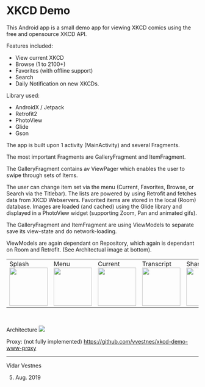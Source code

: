 XKCD Demo
================

This Android app is a small demo app for viewing XKCD comics using the free and opensource XKCD API.

Features included:
- View current XKCD
- Browse (1 to 2100+)
- Favorites (with offline support)
- Search
- Daily Notification on new XKCDs.


Library used:
- AndroidX / Jetpack
- Retrofit2
- PhotoView
- Glide
- Gson

The app is built upon 1 activity (MainActivity) and several Fragments.

The most important Fragments are GalleryFragment and ItemFragment.

The GalleryFragment contains av ViewPager which enables the user to swipe through sets of Items.

The user can change item set via the menu (Current, Favorites, Browse, or Search via the Titlebar). The
lists are powered by using Retrofit and fetches data from XKCD Webservers. Favorited items are stored in the local (Room)
database. Images are loaded (and cached) using the Glide library and displayed in a PhotoView widget (supporting Zoom, Pan and
animated gifs).

The GalleryFragment and ItemFragment are using ViewModels to separate save its view-state and do network-loading.

ViewModels are again dependant on Repository, which again is dependant on Room and Retrofit. (See Architectual image at bottom).





<table>
 <tr>
  <td>
   Splash<br/>
   <img src="https://user-images.githubusercontent.com/256259/62431337-07900f80-b727-11e9-874e-0295270e7cba.png" width="100"/>
  </td>
  
  <td>
    Menu<br/>
   <img src="https://user-images.githubusercontent.com/256259/62431192-71a7b500-b725-11e9-9416-a0cedca7a814.png" width="100"/>
  </td>
  <td>
    Current<br/>
   <img src="https://user-images.githubusercontent.com/256259/62431187-62c10280-b725-11e9-907a-c5eb9825269c.png" width="100"/>
  </td>
  <td>
   Transcript<br/>
   <img src="https://user-images.githubusercontent.com/256259/62431334-052db580-b727-11e9-98d4-2017e883b85c.png" width="100"/>
  </td>
  
  <td>
   Share</br>
   <img src="https://user-images.githubusercontent.com/256259/62431330-fe06a780-b726-11e9-9048-9accd27f874c.png" width="100"/>
  </td>

  <td>
    Settings<br/>
   <img src="https://user-images.githubusercontent.com/256259/62431189-694f7a00-b725-11e9-8fc4-51214e20671b.png" width="100"/>
  </td>
  <td>
   Alarm<br/>
   <img src="https://user-images.githubusercontent.com/256259/62431332-0232c500-b727-11e9-9e0c-d0a0760b5096.png" width="100"/>
  </td>






 </tr>
 </table>
 
<br/>

Architecture
<img src="https://user-images.githubusercontent.com/256259/62431492-378be280-b728-11e9-89eb-6d863f945742.png" />


Proxy: (not fully implemented)  https://github.com/vvestnes/xkcd-demo-www-proxy

---

Vidar Vestnes
 
05. Aug. 2019
